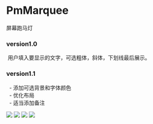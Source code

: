 # PmMarquee
屏幕跑马灯
### version1.0
 用户填入要显示的文字，可选粗体，斜体，下划线最后展示。
### version1.1
   - 添加可选背景和字体颜色<br/>
   - 优化布局<br/>
   - 适当添加备注<br/>
 
 
![](https://github.com/Yangpengtao/PmMarquee/blob/master/drawable/show_2.gif)
![](https://github.com/Yangpengtao/PmMarquee/blob/master/drawable/image_1.png)
![](https://github.com/Yangpengtao/PmMarquee/blob/master/drawable/image_2.png)
![](https://github.com/Yangpengtao/PmMarquee/blob/master/drawable/show_3.gif)
